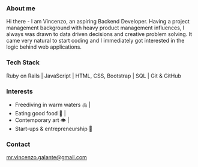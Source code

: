 ### About me
Hi there - I am Vincenzo, an aspiring Backend Developer. Having a project management background with heavy product management influences, I always was drawn to data driven decisions and creative problem solving. It came very natural to start coding and I immediately got interested in the logic behind web applications.

### Tech Stack
Ruby on Rails | JavaScript | HTML, CSS, Bootstrap | SQL | Git & GitHub

### Interests
* Freediving in warm waters 🫁 | 
* Eating good food 👄 | 
* Contemporary art 👁 | 
* Start-ups & entrepreneurship 🧠

### Contact
mr.vincenzo.galante@gmail.com

